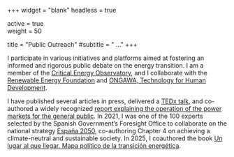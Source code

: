 +++
widget = "blank"
headless = true

active = true  
weight = 50

title = "Public Outreach"
#subtitle = " ..."
+++

I participate in various initiatives and platforms aimed at fostering an informed and rigorous public debate on the energy transition. I am a member of the [Critical Energy Observatory](https://observatoriocriticodelaenergia.org/), and I collaborate with the [Renewable Energy Foundation](https://fundacionrenovables.org/) and [ONGAWA, Technology for Human Development](https://ongawa.org/).

I have published several articles in press, delivered a [TEDx talk](https://www.youtube.com/watch?v=hh4RspPF6Ew), and co-authored a widely recognized [report explaining the operation of the power markets for the general public](https://observatoriocriticodelaenergia.org/files_download/Entiende_el_mercado_electrico.pdf). In 2021, I was one of the 100 experts selected by the Spanish Government’s Foresight Office to collaborate on the national strategy [España 2050](https://www.lamoncloa.gob.es/presidente/actividades/Documents/2021/200521-Estrategia_Espana_2050.pdf), co-authoring Chapter 4 on achieving a climate-neutral and sustainable society. In 2025, I coauthored the book [Un lugar al que llegar. Mapa político de la transición energética](https://levantafuego.com/producto/un-lugar-al-que-llegar-mapa-politico-de-la-transicion-energetica/).

